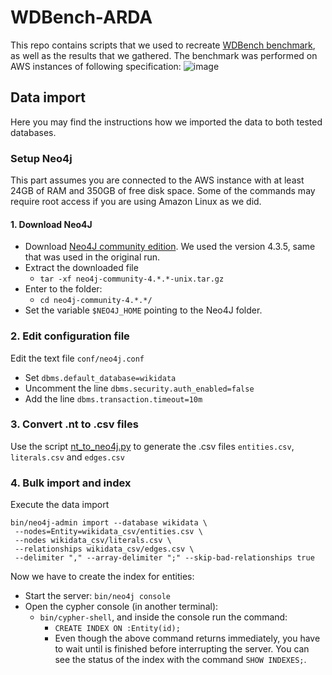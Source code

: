 # WDBench-ARDA
This repo contains scripts that we used to recreate [WDBench benchmark](https://github.com/MillenniumDB/WDBench), as well as the results that we gathered.
The benchmark was performed on AWS instances of following specification: ![image](https://github.com/micgor32/wdbench-arda/assets/111281585/18385157-841c-42c5-a1ec-e2a630ca0890)

## Data import
Here you may find the instructions how we imported the data to both tested databases.

### Setup Neo4j
This part assumes you are connected to the AWS instance with at least 24GB of RAM and 350GB of free disk space. Some of the commands may require root access if you are using Amazon Linux as we did.
#### 1. Download Neo4J

- Download [Neo4J community edition](https://dist.neo4j.org/neo4j-community-4.3.5-unix.tar.gz). We used the version 4.3.5, same that was used in the original run.
- Extract the downloaded file
  - `tar -xf neo4j-community-4.*.*-unix.tar.gz`
- Enter to the folder:
  - `cd neo4j-community-4.*.*/`
- Set the variable `$NEO4J_HOME` pointing to the Neo4J folder.

### 2. Edit configuration file

Edit the text file `conf/neo4j.conf`

- Set `dbms.default_database=wikidata`
- Uncomment the line `dbms.security.auth_enabled=false`
- Add the line `dbms.transaction.timeout=10m`

### 3. Convert .nt to .csv files

Use the script [nt_to_neo4j.py](https://github.com/MillenniumDB/WDBench/DatabaseGeneration/nt_to_neo4j.py) to generate the .csv files `entities.csv`, `literals.csv` and `edges.csv`

### 4. Bulk import and index

Execute the data import

```
bin/neo4j-admin import --database wikidata \
 --nodes=Entity=wikidata_csv/entities.csv \
 --nodes wikidata_csv/literals.csv \
 --relationships wikidata_csv/edges.csv \
 --delimiter "," --array-delimiter ";" --skip-bad-relationships true
```


Now we have to create the index for entities:

- Start the server: `bin/neo4j console`
- Open the cypher console (in another terminal):
  - `bin/cypher-shell`, and inside the console run the command:
    - `CREATE INDEX ON :Entity(id);`
    - Even though the above command returns immediately, you have to wait until is finished before interrupting the server. You can see the status of the index with the command `SHOW INDEXES;`.
